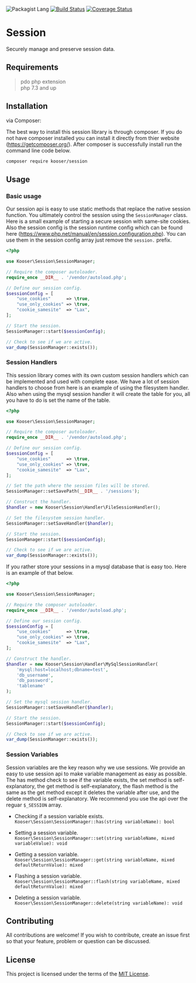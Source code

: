 ![Packagist Lang](https://img.shields.io/badge/PHP-%3E%3D7.2-blue.svg)
[![Build Status](https://travis-ci.org/Kooser6/Session.svg?branch=master)](https://travis-ci.org/Kooser6/Session)
[![Coverage Status](https://coveralls.io/repos/github/Kooser6/Session/badge.svg?branch=master)](https://coveralls.io/github/Kooser6/Session?branch=master)

# Session

Securely manage and preserve session data.

## Requirements

> pdo php extension <br />
> php 7.3 and up

## Installation

via Composer:

The best way to install this session library is through composer. If you do not have composer installed you can install it directly from thier website (https://getcomposer.org/). After composer is successfully install run the command line code below.

```sh
composer require kooser/session
```

## Usage

### Basic usage

Our session api is easy to use static methods that replace the native session function. You ultimately control the session using the `SessionManager` class. Here is a small example of starting a secure session with same-site cookies. Also the session config is the session runtime config which can be found here (https://www.php.net/manual/en/session.configuration.php). You can use them in the session config array just remove the `session.` prefix.

```php
<?php

use Kooser\Session\SessionManager;

// Require the composer autoloader.
require_once __DIR__ . '/vendor/autoload.php';

// Define our session config.
$sessionConfig = [
    "use_cookies"      => \true,
    "use_only_cookies" => \true,
    "cookie_samesite"  => "Lax",
];

// Start the session.
SessionManager::start($sessionConfig);

// Check to see if we are active.
var_dump(SessionManager::exists());

```

### Session Handlers

This session library comes with its own custom session handlers which can be implemented and used with complete ease. We have a lot of session handlers to choose from here is an example of using the filesystem handler. Also when using the mysql session handler it will create the table for you, all you have to do is set the name of the table.

```php
<?php

use Kooser\Session\SessionManager;

// Require the composer autoloader.
require_once __DIR__ . '/vendor/autoload.php';

// Define our session config.
$sessionConfig = [
    "use_cookies"      => \true,
    "use_only_cookies" => \true,
    "cookie_samesite"  => "Lax",
];

// Set the path where the session files will be stored.
SessionManager::setSavePath(__DIR__ . '/sessions');

// Construct the handler.
$handler = new Kooser\Session\Handler\FileSessionHandler();

// Set the filesystem session handler.
SessionManager::setSaveHandler($handler);

// Start the session.
SessionManager::start($sessionConfig);

// Check to see if we are active.
var_dump(SessionManager::exists());

```

If you rather store your sessions in a mysql database that is easy too. Here is an example of that below.


```php
<?php

use Kooser\Session\SessionManager;

// Require the composer autoloader.
require_once __DIR__ . '/vendor/autoload.php';

// Define our session config.
$sessionConfig = [
    "use_cookies"      => \true,
    "use_only_cookies" => \true,
    "cookie_samesite"  => "Lax",
];

// Construct the handler.
$handler = new Kooser\Session\Handler\MySqlSessionHandler(
    'mysql:host=localhost;dbname=test',
    'db_username',
    'db_password',
    'tablename'
); 

// Set the mysql session handler.
SessionManager::setSaveHandler($handler);

// Start the session.
SessionManager::start($sessionConfig);

// Check to see if we are active.
var_dump(SessionManager::exists());

```

### Session Variables

Session variables are the key reason why we use sessions. We provide an easy to use session api to make variable management as easy as possible. The has method check to see if the variable exists, the set method is self-explanatory, the get method is self-explanatory, the flash method is the same as the get method except it deletes the variable after use, and the delete method is self-explanatory. We recommend you use the api over the reguar `$_SESSION` array.

* Checking if a session variable exists. <br />
`Kooser\Session\SessionManager::has(string variableName): bool`

* Setting a session variable. <br />
`Kooser\Session\SessionManager::set(string variableName, mixed variableValue): void`

* Getting a session variable. <br />
`Kooser\Session\SessionManager::get(string variableName, mixed defaultReturnValue): mixed`

* Flashing a session variable. <br />
`Kooser\Session\SessionManager::flash(string variableName, mixed defaultReturnValue): mixed`

* Deleting a session variable. <br />
`Kooser\Session\SessionManager::delete(string variableName): void`

## Contributing
All contributions are welcome! If you wish to contribute, create an issue first so that your feature, problem or question can be discussed.

## License
This project is licensed under the terms of the [MIT License](https://opensource.org/licenses/MIT).
